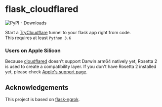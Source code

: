 # flask_cloudflared

![PyPI - Downloads](https://img.shields.io/pypi/dm/flask-cloudflared)

Start a [TryCloudflare](https://developers.cloudflare.com/cloudflare-one/connections/connect-apps/trycloudflare) tunnel to your flask app right from code.  
This requires at least `Python 3.6`

### Users on Apple Silicon
Because [cloudflared](https://github.com/cloudflare/cloudflared) doesn't support Darwin arm64 natively yet, Rosetta 2 is used to create a compatibility layer. If you don't have Rosetta 2 installed yet, please check [Apple's support page](https://support.apple.com/en-us/HT211861).

## Acknowledgements

This project is based on [flask-ngrok](https://github.com/gstaff/flask-ngrok).
